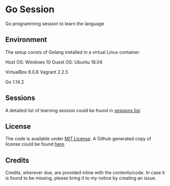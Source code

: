 # Go Session
Go programming session to learn the language

## Environment
The setup consts of Golang installed in a virtual Linux container.

Host OS: Windows 10
Guest OS: Ubuntu 18.04

VirtualBox 6.0.8
Vagrant 2.2.5

Go 1.14.2

## Sessions
A detailed list of learning session could be found in [sessions list](./docs/SESSIONS.md).

## License
The code is available under [MIT License](https://choosealicense.com/licenses/mit/). A Github generated copy of license could be found [here](./LICENSE).

## Credits
Credits, wherever due, are provided inline with the contents/code. In case it is found to be missing, please bring it to my notice by creating an issue.
